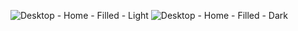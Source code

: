 ![Desktop - Home - Filled - Light](https://github.com/user-attachments/assets/68ac84ba-177d-4176-99b1-944b04b1d869)
![Desktop - Home - Filled - Dark](https://github.com/user-attachments/assets/0ccc22c5-c369-498f-9ad3-ef0e540c13de)
